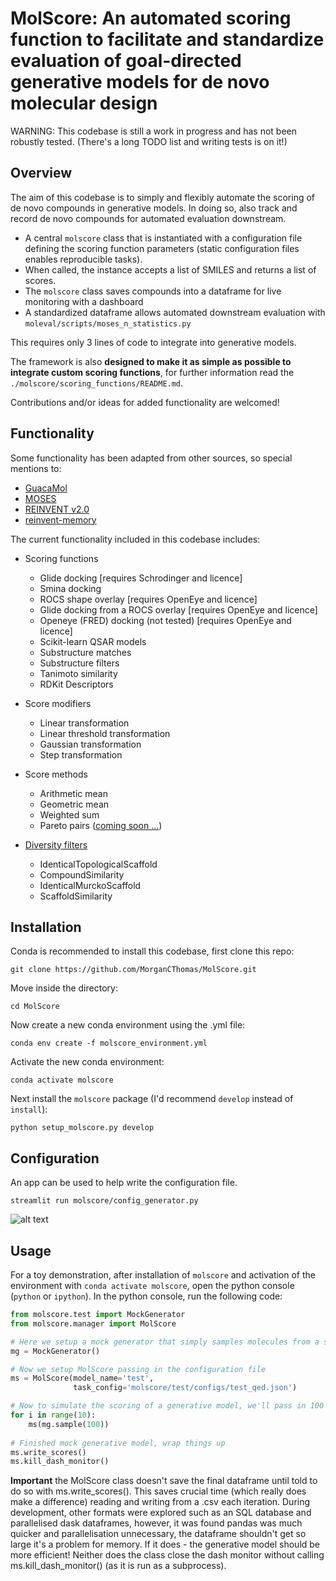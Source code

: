 # MolScore: An automated scoring function to facilitate and standardize evaluation of goal-directed generative models for de novo molecular design

WARNING: This codebase is still a work in progress and has not been robustly tested. (There's a long TODO list and writing tests is on it!)

## Overview

The aim of this codebase is to simply and flexibly 
automate the scoring of de novo compounds in generative models.
In doing so, also track and record de novo compounds for automated evaluation downstream.

- A central `molscore` class that is instantiated with a 
configuration file defining the scoring function parameters 
  (static configuration files enables reproducible tasks).
- When called, the instance 
accepts a list of SMILES and returns a list of scores. 
- The `molscore` class saves compounds into a dataframe for live monitoring with a dashboard
- A standardized dataframe allows automated downstream evaluation with `moleval/scripts/moses_n_statistics.py`

This requires only 3 lines of code to integrate into generative models.

The framework is also **designed to make it as simple as possible to integrate custom scoring functions**, for further information read the `./molscore/scoring_functions/README.md`.

Contributions and/or ideas for added functionality are welcomed! 

## Functionality

Some functionality has been adapted from other sources, so special mentions to:
* [GuacaMol](https://github.com/BenevolentAI/guacamol)
* [MOSES](https://github.com/molecularsets/moses)
* [REINVENT v2.0](https://github.com/MolecularAI/Reinvent)
* [reinvent-memory](https://github.com/tblaschke/reinvent-memory)

The current functionality included in this codebase includes:
* Scoring functions
  * Glide docking \[requires Schrodinger and licence]
  * Smina docking
  * ROCS shape overlay \[requires OpenEye and licence]
  * Glide docking from a ROCS overlay \[requires OpenEye and licence]
  * Openeye (FRED) docking (not tested) \[requires OpenEye and licence]
  * Scikit-learn QSAR models 
  * Substructure matches
  * Substructure filters
  * Tanimoto similarity
  * RDKit Descriptors
  
* Score modifiers
  * Linear transformation
  * Linear threshold transformation
  * Gaussian transformation
  * Step transformation
 
* Score methods
  * Arithmetic mean
  * Geometric mean
  * Weighted sum
  * Pareto pairs ([coming soon ...](https://pubs.acs.org/doi/10.1021/acs.jcim.0c00517))
  
* [Diversity filters](https://github.com/tblaschke/reinvent-memory)
  * IdenticalTopologicalScaffold
  * CompoundSimilarity
  * IdenticalMurckoScaffold
  * ScaffoldSimilarity

## Installation

Conda is recommended to install this codebase, first clone this repo:

`git clone https://github.com/MorganCThomas/MolScore.git`

Move inside the directory:

`cd MolScore`

Now create a new conda environment using the .yml file:

`conda env create -f molscore_environment.yml`

Activate the new conda environment:

`conda activate molscore`

Next install the `molscore` package (I'd recommend `develop` instead of `install`):

`python setup_molscore.py develop`

## Configuration

An app can be used to help write the configuration file.

`streamlit run molscore/config_generator.py`

![alt text](https://github.com/MorganCThomas/MolScore/blob/main/molscore/utils/images/config_generator.png?raw=True)

## Usage

For a toy demonstration, after installation of `molscore` and activation of the environment with `conda activate molscore`, open the python console (`python` or `ipython`). In the python console, run the following code:

```python
from molscore.test import MockGenerator
from molscore.manager import MolScore

# Here we setup a mock generator that simply samples molecules from a smiles file.
mg = MockGenerator()

# Now we setup MolScore passing in the configuration file
ms = MolScore(model_name='test',
              task_config='molscore/test/configs/test_qed.json')

# Now to simulate the scoring of a generative model, we'll pass in 100 molecules 10 times (e.g. batch size 100, iterations 10)
for i in range(10):
    ms(mg.sample(100))
    
# Finished mock generative model, wrap things up
ms.write_scores()
ms.kill_dash_monitor()
```

**Important** the MolScore class doesn't save the final dataframe until told to do so
with ms.write_scores(). This saves crucial time (which really does make a difference)
reading and writing from a .csv each iteration. During development, other formats were
explored such as an SQL database and parallelised dask dataframes, however, it was found
pandas was much quicker and parallelisation unnecessary, the dataframe shouldn't get so
large it's a problem for memory. If it does - the generative model should be more efficient!
Neither does the class close the dash monitor without calling ms.kill_dash_monitor()
(as it is run as a subprocess).
